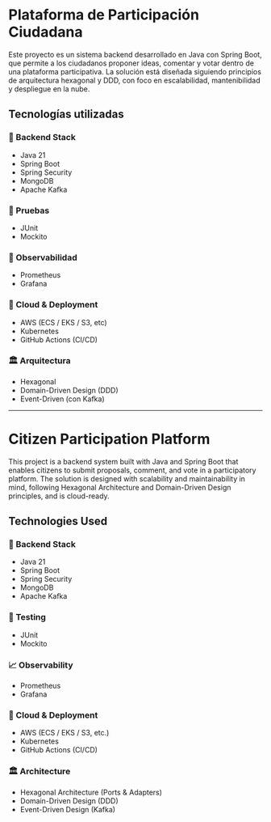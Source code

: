 # Plataforma de Participación Ciudadana

Este proyecto es un sistema backend desarrollado en Java con Spring Boot, que permite a los ciudadanos proponer ideas, comentar y votar dentro de una plataforma participativa. La solución está diseñada siguiendo principios de arquitectura hexagonal y DDD, con foco en escalabilidad, mantenibilidad y despliegue en la nube.

## Tecnologías utilizadas

### 🧠 Backend Stack
- Java 21
- Spring Boot
- Spring Security
- MongoDB
- Apache Kafka

### 🧪 Pruebas
- JUnit
- Mockito

### 🧪 Observabilidad
- Prometheus
- Grafana

### 🚀 Cloud & Deployment
- AWS (ECS / EKS / S3, etc)
- Kubernetes
- GitHub Actions (CI/CD)

### 🏛️ Arquitectura
- Hexagonal
- Domain-Driven Design (DDD)
- Event-Driven (con Kafka)

---

# Citizen Participation Platform

This project is a backend system built with Java and Spring Boot that enables citizens to submit proposals, comment, and vote in a participatory platform. The solution is designed with scalability and maintainability in mind, following Hexagonal Architecture and Domain-Driven Design principles, and is cloud-ready.

## Technologies Used

### 🧠 Backend Stack
- Java 21
- Spring Boot
- Spring Security
- MongoDB
- Apache Kafka

### 🧪 Testing
- JUnit
- Mockito

### 📈 Observability
- Prometheus
- Grafana

### 🚀 Cloud & Deployment
- AWS (ECS / EKS / S3, etc.)
- Kubernetes
- GitHub Actions (CI/CD)

### 🏛️ Architecture
- Hexagonal Architecture (Ports & Adapters)
- Domain-Driven Design (DDD)
- Event-Driven Design (Kafka)
